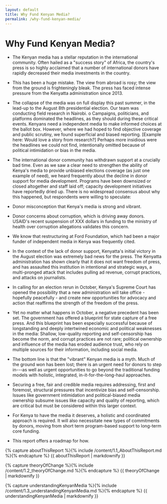 ```yaml
---
layout: default
title: Why Fund Kenyan Media?
permalink: /why-fund-kenyan-media/
---
```


# Why Fund Kenyan Media?

-   The Kenyan media has a stellar reputation in the international community. Often hailed as a "success story" of Africa, the country's press is so highly acclaimed that a number of international donors have rapidly decreased their media investments in the country.

-   This has been a huge mistake. The view from abroad is rosy; the view from the ground is frighteningly bleak. The press has faced intense pressure from the Kenyatta administration since 2013.

-   The collapse of the media was on full display this past summer, in the lead-up to the August 8th presidential election. Our team was conducting field research in Nairobi. o   Campaigns, politicians, and platforms dominated the headlines, as they should during these critical events. Kenyans need a independent media to make informed choices at the ballot box. However, where we had hoped to find objective coverage and public scrutiny, we found superficial and biased reporting. [Example here: Would love a story from research?] Perhaps more insidious were the headlines we could not find, intentionally omitted because of political intimidation or bias in the media.

-   The international donor community has withdrawn support at a crucially bad time. Even as we saw a clear need to strengthen the ability of Kenya's media to provide unbiased elections coverage (as just one example of need), we heard frequently about the decline in donor support for media development. Programs have been downsized or closed altogether and staff laid off; capacity development initiatives have reportedly dried up. There is no widespread consensus about why this happened, but respondents were willing to speculate:  

-   Donor misconception that Kenya's media is strong and vibrant.

-   Donor concerns about corruption, which is driving away donors. USAID's recent suspension of XXX dollars in funding to the ministry of health over corruption allegations validates this concern.

-   We know that restructuring at Ford Foundation, which had been a major funder of independent media in Kenya was frequently cited.

-   In the context of the lack of donor support, Kenyatta's initial victory in the August election was extremely bad news for the press. The Kenyatta administration has shown clearly that it does not want freedom of press, and has assaulted this institution in intentional and strategic ways, a multi-pronged attack that includes pulling ad revenue, corrupt practices, and attacks on journalists.

-   In calling for an election rerun in October, Kenya's Supreme Court has opened the possibility that a new administration will take office - hopefully peacefully - and create new opportunities for advocacy and action that reaffirms the strength of the freedom of the press.

-   Yet no matter what happens in October, a negative precedent has been set. The government has offered a blueprint for state capture of a free press. And this blueprint has been especially successful because of longstanding and deeply intertwined economic and political weaknesses in the media: Shallow, low-quality reporting and self-censorship has become the norm, and corrupt practices are not rare; political ownership and influence of the media has eroded audience trust, who rely on multiple sources for their information, including social media.

-   The bottom line is that the "vibrant" Kenyan media is a myth. Much of the ground won has been lost; there is an urgent need for donors to step in---as well as urgent opportunities to go beyond the traditional funding models with holistic, integrated, in-it-for-the-long-haul approaches.

-   Securing a free, fair and credible media requires addressing, first and foremost, structural pressures that incentivize bias and self-censorship. Issues like government intimidation and political-biased media ownership subsume issues like capacity and quality of reporting, which are critical but must be considered within this larger context.

-   For Kenya to have the media it deserves, a holistic and coordinated approach is required. It will also necessitate new types of commitments by donors, moving from short term program-based support to long-term core funding.

-   This report offers a roadmap for how.

<section id="aboutThisReport">

{% capture aboutThisReport %}{% include /content/1.1_AboutThisReport.md %}{% endcapture %}
  {{ aboutThisReport | markdownify }}

</section>

<section id="theoryOfChange">

{% capture theoryOfChange %}{% include /content/1.2_theoryOfChange.md %}{% endcapture %}
  {{ theoryOfChange | markdownify }}

</section>

<section id="understandingKenyanMedia">

{% capture understandingKenyanMedia %}{% include /content/1.3_understandingKenyanMedia.md %}{% endcapture %}
  {{ understandingKenyanMedia | markdownify }}

</section>
